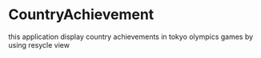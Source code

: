 # CountryAchievement
this application display country achievements in tokyo olympics games by using resycle view 
